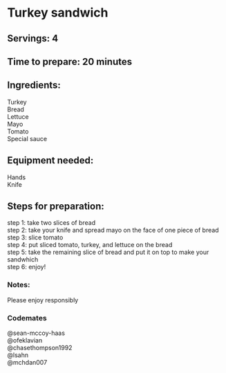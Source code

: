 # Turkey sandwich

## Servings: 4

## Time to prepare: 20 minutes

## Ingredients:
Turkey <br/>
Bread <br/>
Lettuce <br/>
Mayo <br/>
Tomato <br/>
Special sauce

## Equipment needed:
Hands <br/>
Knife


## Steps for preparation:
step 1: take two slices of bread <br/>
step 2: take your knife and spread mayo on the face of one piece of bread <br/>
step 3: slice tomato <br/>
step 4: put sliced tomato, turkey, and lettuce on the bread <br/>
step 5: take the remaining slice of bread and put it on top to make your sandwhich <br/>
step 6: enjoy!

### Notes:
Please enjoy responsibly


### Codemates #
@sean-mccoy-haas <br/>
@ofeklavian <br/>
@chasethompson1992 <br/>
@lsahn <br/>
@mchdan007
